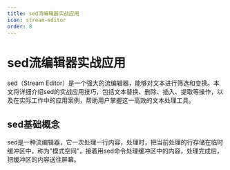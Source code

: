 ```yaml
---
title: sed流编辑器实战应用
icon: stream-editor
order: 8
---
```


# sed流编辑器实战应用

sed（Stream Editor）是一个强大的流编辑器，能够对文本进行筛选和变换。本文将详细介绍sed的实战应用技巧，包括文本替换、删除、插入、提取等操作，以及在实际工作中的应用案例，帮助用户掌握这一高效的文本处理工具。

## sed基础概念

sed是一种流编辑器，它一次处理一行内容，处理时，把当前处理的行存储在临时缓冲区中，称为"模式空间"，接着用sed命令处理缓冲区中的内容，处理完成后，把缓冲区的内容送往屏幕。
